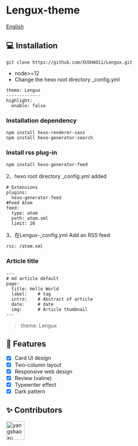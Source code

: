 # Lengux-theme
<a href="./README.en.md">English</a>
## 💻 Installation

```
git clone https://github.com/XUSHAO11/Lengux.git
```

- node>=12
- Change the hexo root directory _config.yml
```
theme: Lengux
-------------
highlight:
  enable: false
```

### Installation dependency

```
npm install hexo-renderer-sass
npm install hexo-generator-search
```

### Install rss plug-in
```
npm install hexo-generator-feed
```
2、hexo root directory _config.yml added
```
# Extensions
plugins:
  hexo-generator-feed
#Feed Atom
feed:
  type: atom
  path: atom.xml
  limit: 20
```
3、在Lengux-_config.yml
Add an RSS feed
```
rss: /atom.xml
```
### Article title

```
---
# md article default
page:
  title: Hello World
  label:    # tag
  intro:    # Abstract of article
  date:     # date
  img:      # Article thumbnail
---
```
> theme: Lengux

## 🎉 Features
- [x] Card UI design
- [x] Two-column layout
- [x] Responsive web design
- [x] Review (valine)
- [x] Typewriter effect
- [x] Dark pattern

## ✨ Contributors

 <a href="https://github.com/XUSHAO11"><img src="https://avatars.githubusercontent.com/u/52852249?v=4" alt="yangshaoxu" style="width: 50px;height:50px;"></a> 


